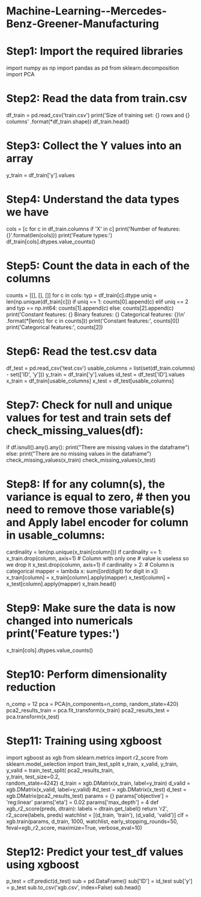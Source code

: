 # Machine-Learning--Mercedes-Benz-Greener-Manufacturing  

# Step1: Import the required libraries 
import numpy as np 
import pandas as pd 
from sklearn.decomposition import PCA 
# Step2: Read the data from train.csv 
df_train = pd.read_csv('train.csv') 
print('Size of training set: {} rows and {} columns' 
 .format(*df_train.shape)) 
df_train.head() 
# Step3: Collect the Y values into an array 
y_train = df_train['y'].values 
# Step4: Understand the data types we have 
cols = [c for c in df_train.columns if 'X' in c] 
print('Number of features: {}'.format(len(cols))) 
print('Feature types:') 
df_train[cols].dtypes.value_counts() 
# Step5: Count the data in each of the columns 
counts = [[], [], []] 
for c in cols: 
 typ = df_train[c].dtype
 uniq = len(np.unique(df_train[c])) 
 if uniq == 1: 
 counts[0].append(c) 
 elif uniq == 2 and typ == np.int64: 
 counts[1].append(c) 
 else: 
 counts[2].append(c) 
print('Constant features: {} Binary features: {} Categorical features: {}\n'  .format(*[len(c) for c in counts])) 
print('Constant features:', counts[0]) 
print('Categorical features:', counts[2]) 
# Step6: Read the test.csv data 
df_test = pd.read_csv('test.csv') 
usable_columns = list(set(df_train.columns) - set(['ID', 'y'])) y_train = df_train['y'].values 
id_test = df_test['ID'].values 
x_train = df_train[usable_columns] 
x_test = df_test[usable_columns] 
# Step7: Check for null and unique values for test and train sets def check_missing_values(df): 
 if df.isnull().any().any(): 
 print("There are missing values in the dataframe") 
 else: 
 print("There are no missing values in the dataframe")
check_missing_values(x_train) 
check_missing_values(x_test) 
# Step8: If for any column(s), the variance is equal to zero,  # then you need to remove those variable(s) and Apply label encoder for column in usable_columns: 
 cardinality = len(np.unique(x_train[column])) 
 if cardinality == 1: 
 x_train.drop(column, axis=1) # Column with only one   # value is useless so we drop it 
 x_test.drop(column, axis=1) 
 if cardinality > 2: # Column is categorical 
 mapper = lambda x: sum([ord(digit) for digit in x])  x_train[column] = x_train[column].apply(mapper)  x_test[column] = x_test[column].apply(mapper) x_train.head() 
# Step9: Make sure the data is now changed into numericals print('Feature types:') 
x_train[cols].dtypes.value_counts() 
# Step10: Perform dimensionality reduction  
n_comp = 12 
pca = PCA(n_components=n_comp, random_state=420) pca2_results_train = pca.fit_transform(x_train) 
pca2_results_test = pca.transform(x_test)
# Step11: Training using xgboost 
import xgboost as xgb 
from sklearn.metrics import r2_score 
from sklearn.model_selection import train_test_split 
x_train, x_valid, y_train, y_valid = train_test_split(  pca2_results_train,  
 y_train, test_size=0.2,  
 random_state=4242) 
d_train = xgb.DMatrix(x_train, label=y_train) d_valid = xgb.DMatrix(x_valid, label=y_valid) #d_test = xgb.DMatrix(x_test) 
d_test = xgb.DMatrix(pca2_results_test) 
params = {} 
params['objective'] = 'reg:linear' 
params['eta'] = 0.02 
params['max_depth'] = 4 
def xgb_r2_score(preds, dtrain): 
 labels = dtrain.get_label() 
 return 'r2', r2_score(labels, preds) 
watchlist = [(d_train, 'train'), (d_valid, 'valid')] clf = xgb.train(params, d_train, 
 1000, watchlist, early_stopping_rounds=50,  
 feval=xgb_r2_score, maximize=True, verbose_eval=10) 
# Step12: Predict your test_df values using xgboost 
p_test = clf.predict(d_test) 
sub = pd.DataFrame() 
sub['ID'] = id_test 
sub['y'] = p_test 
sub.to_csv('xgb.csv', index=False) 
sub.head() 
